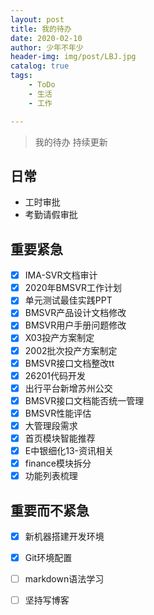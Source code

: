 ```yaml
---
layout: post
title: 我的待办
date: 2020-02-10
author: 少年不年少
header-img: img/post/LBJ.jpg
catalog: true
tags:
    - ToDo
    - 生活
    - 工作

---
```


> 我的待办 持续更新 
## 日常
* 工时审批
* 考勤请假审批

## 重要紧急 
- [x] IMA-SVR文档审计
- [x] 2020年BMSVR工作计划
- [x] 单元测试最佳实践PPT
- [x] BMSVR产品设计文档修改
- [x] BMSVR用户手册问题修改
- [x] X03投产方案制定
- [x] 2002批次投产方案制定
- [x] BMSVR接口文档整改tt
- [x] 26201代码开发
- [x] 出行平台新增苏州公交
- [x] BMSVR接口文档能否统一管理
- [x] BMSVR性能评估
- [x] 大管理段需求
- [x] 首页模块智能推荐
- [x] E中银细化13-资讯相关
- [x] finance模块拆分
- [x] 功能列表梳理

## 重要而不紧急 
- [x] 新机器搭建开发环境

- [x] Git环境配置

- [ ] markdown语法学习

- [ ] 坚持写博客
